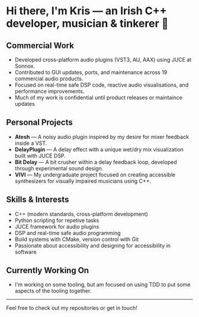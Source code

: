 # Hi there, I'm Kris — an Irish C++ developer, musician & tinkerer 👋

## Commercial Work

- Developed cross-platform audio plugins (VST3, AU, AAX) using JUCE at Sonnox.
- Contributed to GUI updates, ports, and maintenance across 19 commercial audio products.
- Focused on real-time safe DSP code, reactive audio visualisations, and performance improvements.
- Much of my work is confidential until product releases or maintaince updates

## Personal Projects

- **Atesh** — A noisy audio plugin inspired by my desire for mixer feedback inside a VST.
- **DelayPlugin** — A delay effect with a unique wet/dry mix visualization built with JUCE DSP.
- **Bit Delay** — A bit crusher within a delay feedback loop, developed through experimental sound design.
- **VIVI** — My undergraduate project focused on creating accessible synthesizers for visually impaired musicians using C++.

## Skills & Interests

- C++ (modern standards, cross-platform development)
- Python scripting for repetive tasks
- JUCE framework for audio plugins
- DSP and real-time safe audio programming
- Build systems with CMake, version control with Git
- Passionate about accessibility and designing for accessibility in software

## Currently Working On

- I'm working on some tooling, but am focused on using TDD to put some aspects of the tooling together.

---

Feel free to check out my repositories or get in touch!
